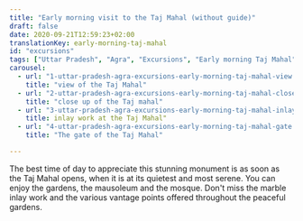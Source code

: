 ```yaml
---
title: "Early morning visit to the Taj Mahal (without guide)"
draft: false
date: 2020-09-21T12:59:23+02:00
translationKey: early-morning-taj-mahal
id: "excursions"
tags: ["Uttar Pradesh", "Agra", "Excursions", "Early morning Taj Mahal"] 
carousel:
  - url: "1-uttar-pradesh-agra-excursions-early-morning-taj-mahal-view.jpg"
    title: "view of the Taj Mahal"
  - url: "2-uttar-pradesh-agra-excursions-early-morning-taj-mahal-close-up.jpg"
    title: "close up of the Taj mahal"
  - url: "3-uttar-pradesh-agra-excursions-early-morning-taj-mahal-inlay-work.jpg"
    title: inlay work at the Taj Mahal"
  - url: "4-uttar-pradesh-agra-excursions-early-morning-taj-mahal-gate.jpg"
    title: "The gate of the Taj Mahal"

---
```

The best time of day to appreciate this stunning monument is as soon as the Taj Mahal opens, when it is at its quietest and most serene. You can enjoy the gardens, the mausoleum and the mosque. Don't miss the marble inlay work and the various vantage points offered throughout the peaceful gardens. 